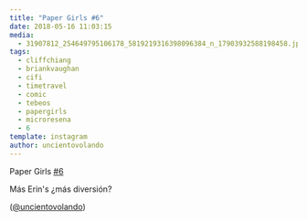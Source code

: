```yaml
---
title: "Paper Girls #6"
date: 2018-05-16 11:03:15
media: 
  - 31907812_254649795106178_5819219316398096384_n_17903932588198458.jpg
tags: 
  - cliffchiang
  - briankvaughan
  - cifi
  - timetravel
  - comic
  - tebeos
  - papergirls
  - microresena
  - 6
template: instagram
author: uncientovolando
---
```


Paper Girls [#6](/tags/6)


Más Erin's ¿más diversión?


([@uncientovolando](https://instagram.com/uncientovolando))







